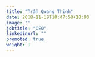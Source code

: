 ```yaml
---
title: "Trần Quang Thịnh"
date: 2018-11-19T10:47:58+10:00
image: ""
jobtitle: "CEO"
linkedinurl: ""
promoted: true
weight: 1
---
```



